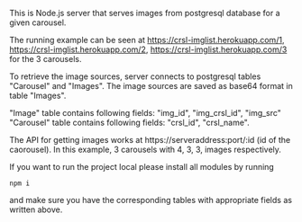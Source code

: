 
This is Node.js server that serves images from postgresql database for a given carousel. 

The running example can be seen at  https://crsl-imglist.herokuapp.com/1, 
                                    https://crsl-imglist.herokuapp.com/2,
                                    https://crsl-imglist.herokuapp.com/3
for the 3 carousels. 

To retrieve the image sources, server connects to postgresql tables "Carousel" and "Images". 
The image sources are saved as base64 format in table "Images".


"Image" table contains following fields: "img_id", "img_crsl_id", "img_src"
"Carousel" table contains following fields: "crsl_id", "crsl_name".


The API for getting images works at https://serveraddress:port/:id (id of the caorousel). In this example, 3 carousels with 4, 3, 3, images
respectively. 

If you want to run the project local please install all modules by running
```
npm i
```
and make sure you have the corresponding tables with appropriate fields as written above.
